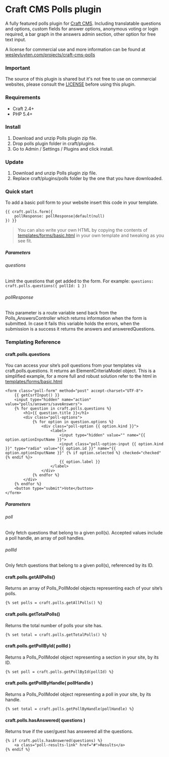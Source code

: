 # Craft CMS Polls plugin

A fully featured polls plugin for [Craft CMS](https://craftcms.com/). Including translatable questions and options, custom fields for answer options, anonymous voting or login required, a bar graph in the answers admin section, other option for free text input.

A license for commercial use and more information can be found at [wesleyluyten.com/projects/craft-cms-polls](https://wesleyluyten.com/projects/craft-cms-polls)

### Important 
The source of this plugin is shared but it's not free to use on commercial websites, please consult the [LICENSE](LICENSE.md "Craft CMS Polls plugin license") before using this plugin.

### Requirements
- Craft 2.4+  
- PHP 5.4+  

### Install
1. Download and unzip Polls plugin zip file.  
2. Drop polls plugin folder in craft/plugins.  
3. Go to Admin / Settings / Plugins and click install.  

### Update
1. Download and unzip Polls plugin zip file.  
2. Replace craft/plugins/polls folder by the one that you have downloaded.  

### Quick start

To add a basic poll form to your website insert this code in your template.

``` twig
{{ craft.polls.form({ 
    pollResponse: pollResponse|default(null)
}) }}
```

> You can also write your own HTML by copying the contents of [templates/forms/basic.html](templates/forms/basic.html) in your own template and tweaking as you see fit.

##### Parameters

###### questions
Limit the questions that get added to the form. For example: `questions: craft.polls.questions({ pollId: 1 })`

###### pollResponse
This parameter is a route variable send back from the Polls_AnswersController which returns information when the form is submitted. In case it fails this variable holds the errors, when the submission is a success it returns the answers and answeredQuestions.


### Templating Reference

#### craft.polls.questions
You can access your site’s poll questions from your templates via craft.polls.questions. It returns an ElementCriteriaModel object. This is a simplified example, for a more full and robust solution refer to the html in [templates/forms/basic.html](templates/forms/basic.html)

``` twig
<form class="poll-form" method="post" accept-charset="UTF-8">
	{{ getCsrfInput() }}
	<input type="hidden" name="action" value="polls/answers/saveAnswers">
	{% for question in craft.polls.questions %}
		<h1>{{ question.title }}</h1>
		<div class="poll-options">
			{% for option in question.options %}
				<div class="poll-option {{ option.kind }}">
					<label>
						<input type="hidden" value="" name="{{ option.optionInputName }}"> 
						<input class="poll-option-input {{ option.kind }}" type="radio" value="{{ option.id }}" name="{{ option.optionInputName }}" {% if option.selected %} checked="checked"{% endif %}> 
						{{ option.label }}
					</label>
				</div>
			{% endfor %}
		</div>
	{% endfor %}
	<button type="submit">Vote</button>
</form>
```

##### Parameters

###### poll
Only fetch questions that belong to a given poll(s). Accepted values include a poll handle, an array of poll handles.

###### pollId
Only fetch questions that belong to a given poll(s), referenced by its ID.


#### craft.polls.getAllPolls()
Returns an array of Polls_PollModel objects representing each of your site’s polls.
``` twig
{% set polls = craft.polls.getAllPolls() %}
```

#### craft.polls.getTotalPolls()
Returns the total number of polls your site has.
``` twig
{% set total = craft.polls.getTotalPolls() %}
```

#### craft.polls.getPollById( pollId )
Returns a Polls_PollModel object representing a section in your site, by its ID.
``` twig
{% set poll = craft.polls.getPollById(pollId) %}
```

#### craft.polls.getPollByHandle( pollHandle )
Returns a Polls_PollModel object representing a poll in your site, by its handle.
``` twig
{% set total = craft.polls.getPollByHandle(pollHandle) %}
```

#### craft.polls.hasAnswered( questions )
Returns true if the user/guest has answered all the questions.
``` twig
{% if craft.polls.hasAnswered(questions) %}
	<a class="poll-results-link" href="#">Results</a>
{% endif %}
```
